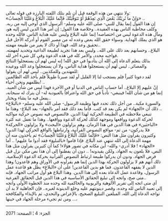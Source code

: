 ------------------------------------------------------------------------

ولا ننتهي من هذه الوقفة قبل أن نلم بتلك اللفته البارزة في قوله تعالى:  
«وَإِنْ ما نُرِيَنَّكَ بَعْضَ الَّذِي نَعِدُهُمْ أَوْ نَتَوَفَّيَنَّكَ فَإِنَّما عَلَيْكَ الْبَلاغُ وَعَلَيْنَا الْحِسابُ»
..  
إن هذا القول إنما يقال للنبي- صلى الله عليه وسلم- الرسول الذي أوحي إليه
من ربه. وكلف مخاطبة الناس بهذه العقيدة.. وخلاصة هذا القول: إن أمر هذا
الدين ليس إليه هو، ومآل هذه الدعوة ليس من اختصاصه! إنما عليه البلاغ وليس
عليه هداية الناس. فالله وحده هو الذي يملك الهداية. وسواء حقق الله بعض
وعده له من مصير القوم أو أدركه الأجل قبل تحقيق وعد الله، فهذا أو ذاك لا
يغير من طبيعة مهمته..  
البلاغ.. وحسابهم بعد ذلك على الله.. وليس بعد هذا تجريد لطبيعة الداعية
وتحديد لمهمته. فواجبه محدد، والأمر كله في هذه الدعوة وفي كل شيء آخر
لله.  
بذلك يتعلم الدعاة إلى الله أن يتأدبوا في حق الله! إنه ليس لهم أن
يستعجلوا النتائج والمصائر.. ليس لهم أن يستعجلوا هداية الناس، ولا أن
يستعجلوا وعد الله ووعيده للمهتدين وللمكذبين.. ليس لهم أن يقولوا:  
لقد دعونا كثيراً فلم يستجب لنا إلا القليل أو لقد صبرنا طويلاً فلم يأخذ
الله الظالمين بظلمهم ونحن أحياء! ..  
إنْ عليهم إلا البلاغ.. أما حساب الناس في الدنيا أو في الآخرة فهذا ليس من
شأن العبيد. إنما هو من شأن الله! فينبغي- تأدباً في حق الله واعترافاً
بالعبودية له- أن يترك له سبحانه، يفعل فيه ما يشاء ويختار..  
والسورة مكية.. من أجل ذلك تحدد فيها وظيفة الرسول- صلى الله عليه وسلم-
«بالبلاغ» .. ذلك أن «الجهاد» لم يكن بعد قد كتب. فأما بعد ذلك فقد أمر
بالجهاد- بعد البلاغ- وهذا ما تنبغي ملاحظته في الطبيعة الحركية لهذا
الدين. فالنصوص فيه نصوص حركية مواكبه لحركة الدعوة وواقعها وموجهة كذلك
لحركة الدعوة وواقعها.. وهذا ما تغفل عنه كثرة «الباحثين» في هذا الدين في
هذا الزمان. وهم يزاولون «البحث» ولا يزاولون «الحركة» فلا يدركون- من ثم-
مواقع النصوص القرآنية، وارتباطها بالواقع الحركي لهذا الدين! وكثيرون
يقرأون مثل هذا النص: «فَإِنَّما عَلَيْكَ الْبَلاغُ وَعَلَيْنَا الْحِسابُ» ثم يأخذون منه أن
مهمة الدعاة إلى الله تنتهي عند البلاغ. فإذا قاموا «بالتبليغ» فقد أدوا ما
عليهم! .. أما «الجهاد» ! فلا أدري- والله- أين مكانه في تصور هؤلاء! كما
أن كثيرين يقرأون مثل هذا النص، فلا يلغون به الجهاد، ولكن يقيدونه! .. دون
أن يفطنوا إلى أن هذا نص مكي نزل قبل فرض الجهاد. ودون أن يدركوا طبيعة
ارتباط النصوص القرآنية بحركة الدعوة الإسلامية. ذلك أنهم هم لا يزاولون
الحركة بهذا الدين إنما هم يقرأونه في الأوراق وهم قاعدون! وهذا الدين لا
يفقهه القاعدون. فما هو بدين القاعدين! على أن «البلاغ» يظل هو قاعدة عمل
الرسول، وقاعدة عمل الدعاة بعده إلى هذا الدين. وهذا البلاغ هو أول مراتب
الجهاد. فإنه متى صح، واتجه إلى تبليغ الحقائق الأساسية في هذا الدين قبل
الحقائق الفرعية..  
أي متى اتجه إلى تقرير الألوهية والربوبية والحاكمية لله وحده منذ الخطوة
الأولى واتجه إلى تعبيد الناس لله وحده، وقصر دينونتهم عليه وخلع الدينونة
لغيره.. فإن الجاهلية لا بد أن تواجه الدعاة إلى الله، المبلغين التبليغ
الصحيح، بالإعراض والتحدي، ثم بالإيذاء والمكافحة ... ومن ثم تجيء مرحلة
الجهاد في حينها،

------------------------------------------------------------------------

الجزء: 4 ¦ الصفحة: 2071
